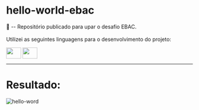 # hello-world-ebac


🌱 -- Repositório publicado para upar o desafio EBAC. 
<br>
<br>Utilizei as seguintes linguagens para o desenvolvimento do projeto: 
<div style="display: inline_block">
 
 <img align="center" height="30" width="40" src="https://cdn.jsdelivr.net/gh/devicons/devicon/icons/html5/html5-original.svg" />
<img align="center" height="30" width="40"  src="https://cdn.jsdelivr.net/gh/devicons/devicon/icons/css3/css3-original.svg" />
  <hr>
  <h1> Resultado:</h1>
  
![hello-word](https://user-images.githubusercontent.com/102313527/166480454-7248fc0a-e00f-4bb4-9ee0-1cbcf639b77f.PNG)

